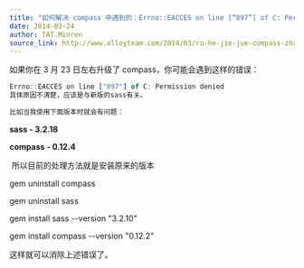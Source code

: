 ```yaml
---
title: "如何解决 compass 中遇到的：Errno::EACCES on line [“897”] of C: Permission denied 问题。"
date: 2014-03-24
author: TAT.Minren
source_link: http://www.alloyteam.com/2014/03/ru-he-jie-jue-compass-zhong-yu-dao-di-errnoeacces-on-line-897-of-c-permission-denied-wen-ti/
---
```


<!-- {% raw %} - for jekyll -->

如果你在 3 月 23 日左右升级了 compass，你可能会遇到这样的错误：

```javascript
Errno::EACCES on line ["897"] of C: Permission denied
具体原因不清楚，应该是与新版的sass有关。
 
比如当我使用下面版本时就会有问题：
```

**sass - 3.2.18**

**compass - 0.12.4**

 所以目前的处理方法就是安装原来的版本

gem uninstall compass

gem uninstall sass

gem install sass --version "3.2.10"

gem install compass --version "0.12.2"

这样就可以消除上述错误了。


<!-- {% endraw %} - for jekyll -->